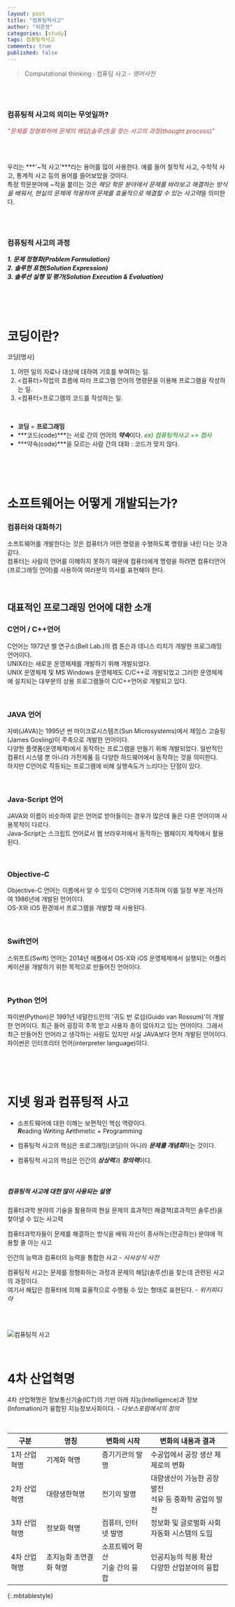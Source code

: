 ```yaml
---
layout: post
title: "컴퓨팅적사고"
author: "위준영"
categories: [study]
tags: 컴퓨팅적사고
comments: true
published: false
---
```


> Computational thinking : 컴퓨팅 사고 <span style="font-style:italic">- 영어사전</span>

<br><br>

### 컴퓨팅적 사고의 의미는 무엇일까?
>
<span style="font-style:italic;color:#ac4142">"문제를 정형화하여 문제의 해답(솔루션)을 찾는 사고의 과정(thought process)"

<br><br>

우리는 ***'~적 사고'***라는 용어를 많이 사용한다. 예를 들어 철학적 사고, 수학적 사고, 통계적 사고 등의 용어를 들어보았을 것이다.<br>
특정 학문분야에 ~적을 붙이는 것은 *해당 학문 분야에서 문제를 바라보고 해결하는 방식을 배워서, 현실의 문제에 적용하여 문제를 효율적으로 해결할 수 있는 사고력*을 의미한다.

<br><br>

### 컴퓨팅적 사고의 과정

***1. 문제 정형화(Problem Formulation)***<br>
***2. 솔루현 표현(Solution Expression)***<br>
***3. 솔루션 실행 및 평가(Solution Execution & Evaluation)***<br>

<br><br><br>

# 코딩이란?
>
코딩[명사]<br>
1. 어떤 일의 자료나 대상에 대하여 기호를 부여하는 일.<br>
2. <컴퓨터>작업의 흐름에 따라 프로그램 언어의 명령문을 이용해 프로그램을 작성하는 일.<br>
3. <컴퓨터>프로그램의 코드를 작성하는 일.

<br>

- **코딩** = **프로그래밍**<br>
- ***코드(code)***는 서로 간의 언어의 ***약속***이다. <span style="color:green">*ex) 컴퓨팅적사고 => 컴사*</span><br>
- ***약속(code)***을 모르는 사람 간의 대화 : 코드가 맞지 않다.

<br>
<br>
<br>

# 소프트웨어는 어떻게 개발되는가?

### 컴퓨터와 대화하기
>
소프트웨어를 개발한다는 것은 컴퓨터가 어떤 명령을 수행하도록 명령을 내린 다는 것과 같다.<br>
컴퓨터는 사람의 언어를 이해하지 못하기 때문에 컴퓨터에게 명령을 하려면 컴퓨터언어(프로그래밍 언어)를 사용하여 여러분의 의사를 표현해야 한다.

<br>

## 대표적인 프로그래밍 언어에 대한 소개
### C언어 / C++언어
>
C언어는 1972년 벨 연구소(Bell Lab.)의 켐 톤슨과 데니스 리치가 개발한 프로그래밍 언어이다.<br>
UNIX라는 새로운 운영체제를 개발하기 위해 개발되었다.<br>
UNIX 운영체제 및 MS Windows 운영체제도 C/C++로 개발되었고 그러한 운영체제에 설치되는 대부분의 상용 프로그램들이 C/C++언어로 개발되고 있다.

<br>

### JAVA 언어
>
자바(JAVA)는 1995년 썬 마이크로시스템즈(Sun Microsystems)에서 제임스 고슬링(James Gosling)이 주축으로 개발한 언어이다.<br>
다양한 플랫폼(운영체제)에서 동작하는 프로그램을 만들기 위해 개발되었다. 일반적인 컴퓨터 시스템 뿐 아니라 가전제품 등 다양한 하드웨어에서 동작하는 것을 의미한다.<br>
하지만 C언어로 작동되는 프로그램에 비해 실행속도가 느리다는 단점이 있다.<br>

<br>

### Java-Script 언어
>
JAVA와 이름이 비슷하여 같은 언어로 받아들이는 경우가 많은데 둘은 다른 언어이며 사용목적이 다르다.<br>
Java-Script는 스크립트 언어로서 웹 브라우저에서 동작하는 웹페이지 제작에서 활용된다.

<br>

### Objective-C
Objective-C 언어는 이름에서 알 수 있듯이 C언어에 기초하며 이를 일정 부분 개선하여 1986년에 개발된 언어이다.<br>
OS-X와 iOS 환경에서 프로그램을 개발할 때 사용된다.<br>

<br>

### Swift언어
스위프트(Swift) 언어는 2014년 애플에서 OS-X와 iOS 운영체제에서 실행되는 어플리케이션을 개발하기 위한 목적으로 만들어진 언어이다.

<br>

### Python 언어
파이썬(Python)은 1991년 네덜란드인의 '귀도 반 로섬(Guido van Rossum)'이 개발한 언어이다. 최근 들어 굉장히 주목 받고 사용자 층이 많아지고 있는 언어이다. 그래서 최근 만들어진 언어라고 생각하는 사람도 있지만 사실 JAVA보다 먼저 개발된 언어이다.<br>
파이썬은 인터프리터 언어(interpreter language)이다.


<br>
<br>
<br>

# 지넷 윙과 컴퓨팅적 사고
- 소프트웨어에 대한 이해는 보편적인 핵심 역량이다.<br>
***R***eading W***r***iting A***r***ithmetic + P***r***ogramming

- 컴퓨팅적 사고의 핵심은 프로그래밍(코딩)이 아니라 ***문제를 개념화***하는 것이다.

- 컴퓨팅적 사고의 핵심은 인간의 ***상상력***과 ***창의력***이다.

<br>

##### 컴퓨팅적 사고에 대한 많이 사용되는 설명

>
컴퓨터과학 분야의 기술을 활용하여 현실 문제의 효과적인 해결책(효과적인 솔루션)을 찾아낼 수 있는 사고력

>
컴퓨터과학자들이 문제를 해결하는 방식을 배워 자신이 종사하는(전공하는) 분야에 적용할 줄 아는 사고

>
인간의 능력과 컴퓨터의 능력을 통합한 사고 <span style="font-style:italic ">- 시사상식 사전</span>

>
컴퓨팅적 사고는 문제를 정형화하는 과정과 문제의 해답(솔루션)을 찾는데 관련된 사고의 과정이다.<br>
여기서 해답은 컴퓨터에 의해 효율적으로 수행될 수 있는 형태로 표현된다. <span style="font-style:italic ">- 위키피디아</span>

<br><br>

![컴퓨팅적 사고](/assets/img/computational-thinking.png)

<br>

# 4차 산업혁명

>
4차 산업혁명은 정보통신기술(ICT)의 기반 아래 지능(Intelligence)과 정보(Infomation)가 융합된 지능정보사회이다. <span style="font-style:italic">- 다보스포럼에서의 정의</span>

<br>

| 구분 | 명칭 | 변화의 시작 | 변화의 내용과 결과 |
| ----- | ----- | -------------- | ---------------------- |
| 1차 산업혁명  | 기계화 혁명 | 증기기관의 발명 | 수공업에서 공장 생산 체제로의 변화
| 2차 산업혁명 | 대량생한혁명 | 전기의 발명 | 대량생산이 가능한 공장 발전<br>석유 등 중화학 공업의 발전
| 3차 산업혁명 | 정보화 혁명 | 컴퓨터, 인터넷 발명 | 정보화 및 글로벌화 사회<br>자동화 시스템의 도입
| 4차 산업혁명 | 초지능화 초연결화 혁명 | 소프트웨어 확산<br>기술 간의 융합 | 인공지능의 적용 확산<br>다양한 산업분야의 융합
{:.mbtablestyle}
